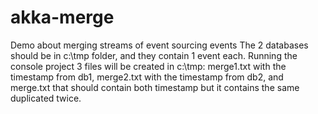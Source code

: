 # akka-merge
Demo about merging streams of event sourcing events
The 2 databases should be in c:\tmp folder, and they contain 1 event each.
Running the console project 3 files will be created in c:\tmp: merge1.txt with the timestamp from db1, merge2.txt with the timestamp from db2, and merge.txt that should contain both timestamp but it contains the same duplicated twice.
